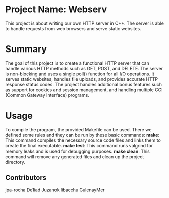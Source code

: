 # Project Name: Webserv
This project is about writing our own HTTP server in C++. The server is able to handle requests from web browsers and serve static websites.

# Summary
The goal of this project is to create a functional HTTP server that can handle various HTTP methods such as GET, POST, and DELETE. The server is non-blocking and uses a single poll() function for all I/O operations. It serves static websites, handles file uploads, and provides accurate HTTP response status codes. The project handles additional bonus features such as support for cookies and session management, and handling multiple CGI (Common Gateway Interface) programs.

# Usage
To compile the program, the provided Makefile can be used. There we defined some rules and they can be run by these basic commands:
**make**: This command compiles the necessary source code files and links them to create the final executable.
**make test**: This command runs valgrind for memory leaks and is used for debugging purposes.
**make clean**: This command will remove any generated files and clean up the project directory.

## Contributors 
jpa-rocha
De1iad
Juzanok
libacchu
GulenayMer

